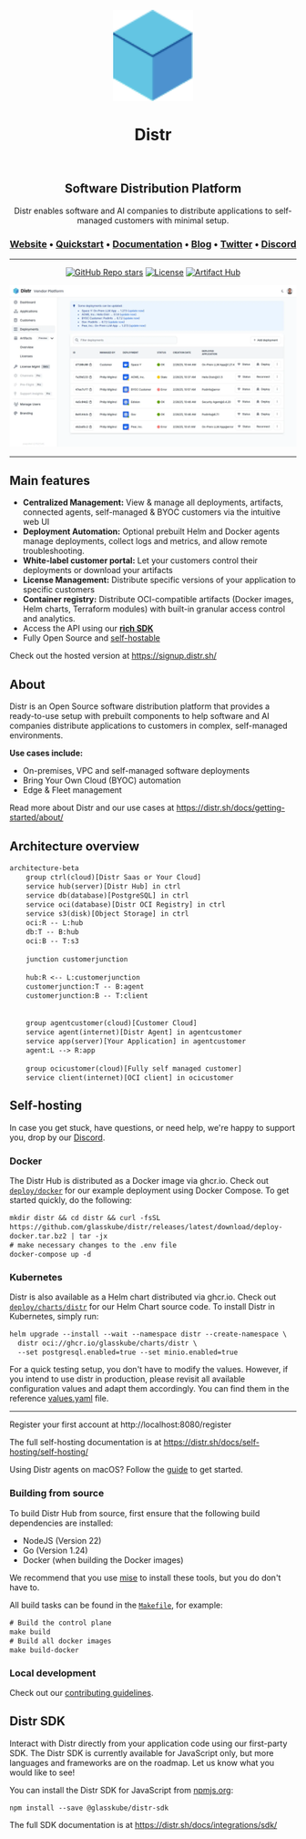 <br>
<div align="center">
  <a href="https://glasskube.dev?utm_source=github">
    <img src="https://github.com/glasskube/distr/blob/main/frontend/ui/public/distr-logo.svg" alt="Distr Logo" height="160">
  </a>
<h1 align="center">Distr</h1>
<br>
<h2>Software Distribution Platform</h2>

Distr enables software and AI companies to distribute applications to self-managed customers with minimal setup.

### **[Website](https://glasskube.dev/?utm_source=github)** • **[Quickstart](https://distr.sh/docs/getting-started/quickstart/?utm_source=github)** • **[Documentation](https://distr.sh/docs/getting-started/about/?utm_source=github)** • **[Blog](https://glasskube.dev/blog/)** • **[Twitter](https://x.com/glasskube)** • **[Discord](https://discord.gg/6qqBSAWZfW)**

<hr>

[![GitHub Repo stars](https://img.shields.io/github/stars/glasskube/distr?style=flat)](https://github.com/glasskube/distr)
[![License](https://img.shields.io/badge/License-Apache_2.0-blue.svg)](https://opensource.org/licenses/Apache-2.0)
[![Artifact Hub](https://img.shields.io/endpoint?url=https://artifacthub.io/badge/repository/distr)](https://artifacthub.io/packages/helm/distr/distr)

![Deployment Overview](https://github.com/glasskube/glasskube.dev/blob/main/static/img/screenshots/distr/distr-deployments-light.webp)

<hr>

</div>

## Main features

- **Centralized Management:** View & manage all deployments, artifacts, connected agents, self-managed & BYOC customers via the intuitive web UI
- **Deployment Automation:** Optional prebuilt Helm and Docker agents manage deployments, collect logs and metrics, and allow remote troubleshooting.
- **White-label customer portal:** Let your customers control their deployments or download your artifacts
- **License Management:** Distribute specific versions of your application to specific customers
- **Container registry:** Distribute OCI-compatible artifacts (Docker images, Helm charts, Terraform modules) with built-in granular access control and analytics.
- Access the API using our [**rich SDK**](#distr-sdk)
- Fully Open Source and [self-hostable](#self-hosting)

Check out the hosted version at https://signup.distr.sh/

## About

Distr is an Open Source software distribution platform that provides a ready-to-use setup with prebuilt components to help software and AI companies distribute applications to customers in complex, self-managed environments.

**Use cases include:**

- On-premises, VPC and self-managed software deployments
- Bring Your Own Cloud (BYOC) automation
- Edge & Fleet management

Read more about Distr and our use cases at https://distr.sh/docs/getting-started/about/

## Architecture overview

```mermaid
architecture-beta
    group ctrl(cloud)[Distr Saas or Your Cloud]
    service hub(server)[Distr Hub] in ctrl
    service db(database)[PostgreSQL] in ctrl
    service oci(database)[Distr OCI Registry] in ctrl
    service s3(disk)[Object Storage] in ctrl
    oci:R -- L:hub
    db:T -- B:hub
    oci:B -- T:s3

    junction customerjunction

    hub:R <-- L:customerjunction
    customerjunction:T -- B:agent
    customerjunction:B -- T:client


    group agentcustomer(cloud)[Customer Cloud]
    service agent(internet)[Distr Agent] in agentcustomer
    service app(server)[Your Application] in agentcustomer
    agent:L --> R:app

    group ocicustomer(cloud)[Fully self managed customer]
    service client(internet)[OCI client] in ocicustomer
```

## Self-hosting

In case you get stuck, have questions, or need help, we're happy to support you,
drop by our [Discord](https://discord.gg/6qqBSAWZfW).

### Docker

The Distr Hub is distributed as a Docker image via ghcr.io.
Check out [`deploy/docker`](deploy/docker) for our example deployment using Docker Compose.
To get started quickly, do the following:

```shell
mkdir distr && cd distr && curl -fsSL https://github.com/glasskube/distr/releases/latest/download/deploy-docker.tar.bz2 | tar -jx
# make necessary changes to the .env file
docker-compose up -d
```

### Kubernetes

Distr is also available as a Helm chart distributed via ghcr.io.
Check out [`deploy/charts/distr`](deploy/charts/distr) for our Helm Chart source code.
To install Distr in Kubernetes, simply run:

```shell
helm upgrade --install --wait --namespace distr --create-namespace \
  distr oci://ghcr.io/glasskube/charts/distr \
  --set postgresql.enabled=true --set minio.enabled=true
```

For a quick testing setup, you don't have to modify the values.
However, if you intend to use distr in production, please revisit all available configuration values and adapt them accordingly.
You can find them in the reference [values.yaml](https://artifacthub.io/packages/helm/distr/distr?modal=values) file.

<hr>

Register your first account at http://localhost:8080/register

The full self-hosting documentation is at https://distr.sh/docs/self-hosting/self-hosting/

Using Distr agents on macOS? Follow the [guide](https://distr.sh/docs/guides/distr-on-macos/) to get started.

### Building from source

To build Distr Hub from source, first ensure that the following build dependencies are installed:

- NodeJS (Version 22)
- Go (Version 1.24)
- Docker (when building the Docker images)

We recommend that you use [mise](https://mise.jdx.dev/) to install these tools, but you do don't have to.

All build tasks can be found in the [`Makefile`](Makefile), for example:

```shell
# Build the control plane
make build
# Build all docker images
make build-docker
```

### Local development

Check out our [contributing guidelines](./CONTRIBUTING.md).

## Distr SDK

Interact with Distr directly from your application code using our first-party SDK.
The Distr SDK is currently available for JavaScript only, but more languages and frameworks are on the roadmap.
Let us know what you would like to see!

You can install the Distr SDK for JavaScript from [npmjs.org](https://npmjs.org/):

```shell
npm install --save @glasskube/distr-sdk
```

The full SDK documentation is at https://distr.sh/docs/integrations/sdk/
